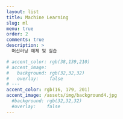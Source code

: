 ```yaml
---
layout: list
title: Machine Learning
slug: ml
menu: true
order: 2
comments: true
description: >
  머신러닝 예제 및 실습

# accent_color: rgb(38,139,210)
# accent_image:
#   background: rgb(32,32,32)
#   overlay:    false
# ---
accent_color: rgb(16, 179, 201)
accent_image: /assets/img/background4.jpg
  #background: rgb(32,32,32)
  #overlay:    false
---
```

